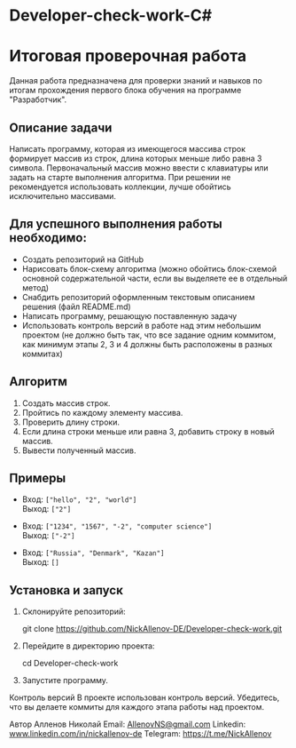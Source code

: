 # Developer-check-work-C#

# Итоговая проверочная работа 

Данная работа предназначена для проверки знаний и навыков по итогам прохождения первого блока обучения на программе "Разработчик". 

## Описание задачи

Написать программу, которая из имеющегося массива строк формирует массив из строк, длина которых меньше либо равна 3 символа. Первоначальный массив можно ввести с клавиатуры или задать на старте выполнения алгоритма. При решении не рекомендуется использовать коллекции, лучше обойтись исключительно массивами.

## Для успешного выполнения работы необходимо:

- Создать репозиторий на GitHub
- Нарисовать блок-схему алгоритма (можно обойтись блок-схемой основной содержательной части, если вы выделяете ее в отдельный метод)
- Снабдить репозиторий оформленным текстовым описанием решения (файл README.md)
- Написать программу, решающую поставленную задачу
- Использовать контроль версий в работе над этим небольшим проектом (не должно быть так, что все задание одним коммитом, как минимум этапы 2, 3 и 4 должны быть расположены в разных коммитах)

## Алгоритм

1. Создать массив строк.
2. Пройтись по каждому элементу массива.
3. Проверить длину строки.
4. Если длина строки меньше или равна 3, добавить строку в новый массив.
5. Вывести полученный массив.

## Примеры

- Вход: `["hello", "2", "world"]`  
  Выход: `["2"]`

- Вход: `["1234", "1567", "-2", "computer science"]`  
  Выход: `["-2"]`

- Вход: `["Russia", "Denmark", "Kazan"]`  
  Выход: `[]`

## Установка и запуск

1. Склонируйте репозиторий:
   
   git clone https://github.com/NickAllenov-DE/Developer-check-work.git

   
2. Перейдите в директорию проекта:

   cd Developer-check-work


3. Запустите программу.


Контроль версий
В проекте использован контроль версий. Убедитесь, что вы делаете коммиты для каждого этапа работы над проектом.

Автор
Алленов Николай
Email: AllenovNS@gmail.com
Linkedin: www.linkedin.com/in/nickallenov-de
Telegram: https://t.me/NickAllenov
